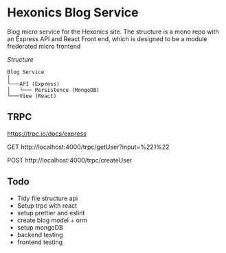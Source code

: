 # Hexonics Blog Service

Blog micro service for the Hexonics site. The structure is a mono repo with an Express API and React Front end, which is designed to be a module frederated micro frontend

_Structure_

```
Blog Service
│
└───API (Express)
│   └─── Persistence (MongoDB)
└───View (React)
```

## TRPC

https://trpc.io/docs/express

GET http://localhost:4000/trpc/getUser?input=%221%22

POST http://localhost:4000/trpc/createUser

## Todo

- Tidy file structure api
- Setup trpc with react
- setup prettier and eslint
- create blog model + orm
- setup mongoDB
- backend testing
- frontend testing
